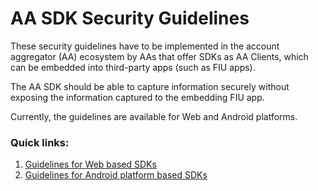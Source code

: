 # AA SDK Security Guidelines

These security guidelines have to be implemented in the account aggregator (AA) ecosystem by AAs that offer SDKs as AA Clients, which can be embedded into third-party apps (such as FIU apps).

The AA SDK should be able to capture information securely without exposing the information captured to the embedding FIU app.

Currently, the guidelines are available for Web and Android platforms.

### Quick links:

1. [Guidelines for Web based SDKs](web-sdk.md)
2. [Guidelines for Android platform based SDKs](android-sdk.md)
